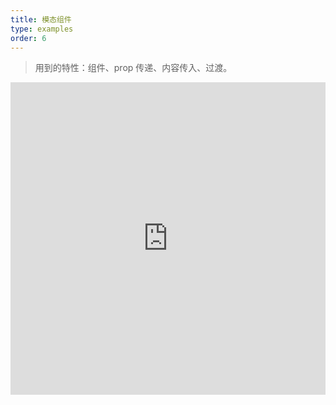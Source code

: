 ```yaml
---
title: 模态组件
type: examples
order: 6
---
```


> 用到的特性：组件、prop 传递、内容传入、过渡。

<iframe width="100%" height="500" src="https://jsfiddle.net/yyx990803/mwLbw11k/embedded/result,html,js,css" allowfullscreen="allowfullscreen" frameborder="0"></iframe>
